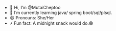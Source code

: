 - 👋 Hi, I’m @MutaiCheptoo
- 🌱 I’m currently learning java/ spring boot/sql/plsql.
- 😄 Pronouns: She/Her
- ⚡ Fun fact: A midnight snack would do.😄

<!---
MutaiCheptoo/MutaiCheptoo is a ✨ special ✨ repository because its `README.md` (this file) appears on your GitHub profile.
You can click the Preview link to take a look at your changes.
--->
